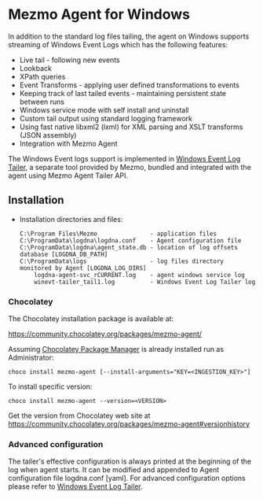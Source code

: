 # Mezmo Agent for Windows

In addition to the standard log files tailing, the agent on Windows supports streaming of Windows Event Logs which has the following features:
* Live tail - following new events
* Lookback
* XPath queries
* Event Transforms - applying user defined transformations to events
* Keeping track of last tailed events - maintaining persistent state between runs
* Windows service mode with self install and uninstall
* Custom tail output using standard logging framework
* Using fast native libxml2 (lxml) for XML parsing and XSLT transforms (JSON assembly)
* Integration with Mezmo Agent

The Windows Event logs support is implemented in [Windows Event Log Tailer](https://github.com/logdna/winevt-tailer), a separate tool provided by Mezmo, bundled and integrated with the agent using Mezmo Agent Tailer API.


## Installation

- Installation directories and files:

  ```
  C:\Program Files\Mezmo               - application files
  C:\ProgramData\logdna\logdna.conf    - Agent configuration file
  C:\ProgramData\logdna\agent_state.db - location of log offsets database [LOGDNA_DB_PATH]
  C:\ProgramData\logs                  - log files directory monitored by Agent [LOGDNA_LOG_DIRS]
      logdna-agent-svc_rCURRENT.log    - agent windows service log
      winevt-tailer_tail1.log          - Windows Event Log Tailer log
  ```

### Chocolatey

The Chocolatey installation package is available at:

https://community.chocolatey.org/packages/mezmo-agent/

Assuming [Chocolatey Package Manager](https://chocolatey.org/install) is already installed run as Administrator:

```
choco install mezmo-agent [--install-arguments="KEY=<INGESTION_KEY>"]
```

To install specific version:

```
choco install mezmo-agent --version=<VERSION>
```
Get the version from Chocolatey web site at https://community.chocolatey.org/packages/mezmo-agent#versionhistory

### Advanced configuration

The tailer's effective configuration is always printed at the beginning of the log when agent starts. It can be modified and appended to Agent configuration file logdna.conf [yaml]. For advanced configuration options please refer to [Windows Event Log Tailer](https://github.com/logdna/winevt-tailer).
